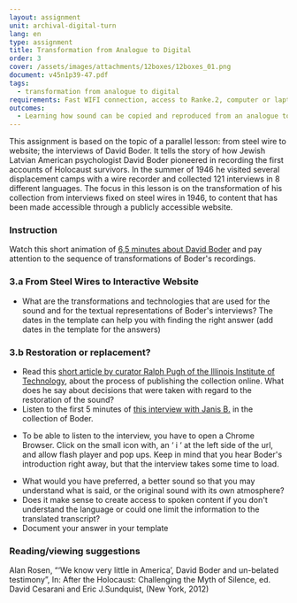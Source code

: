 ```yaml
---
layout: assignment
unit: archival-digital-turn
lang: en
type: assignment
title: Transformation from Analogue to Digital
order: 3
cover: /assets/images/attachments/12boxes/12boxes_01.png
document: v45n1p39-47.pdf 
tags:
  - transformation from analogue to digital 
requirements: Fast WIFI connection, access to Ranke.2, computer or laptop, application on laptop or computer to view video,
outcomes:
  - Learning how sound can be copied and reproduced from an analogue to a digital carrier
---
```

This assignment is based on the topic of a parallel lesson: from steel wire to website; the interviews of David Boder. It tells the story of how Jewish Latvian American psychologist David Boder pioneered in recording the first accounts of Holocaust survivors. In the summer of 1946 he visited several displacement camps with a wire recorder and collected 121 interviews in 8 different languages. 
The focus in this lesson is on the transformation of his collection from interviews fixed on steel wires in 1946, to content that has been made accessible through a publicly accessible website. 
<!-- more -->

<!-- briefing-student -->
### Instruction
<!-- section-contents -->
Watch this short animation of [6,5 minutes about David Boder](https://c2dh.github.io/ranketwo/u/boder/) and pay attention to the sequence of transformations of Boder's recordings. 

<!-- section -->
### 3.a From Steel Wires to Interactive Website 
<!-- section-contents -->
- What are the transformations and technologies that are used for the sound and for the textual representations of Boder's interviews? 
The dates in the template can help you with finding the right answer
(add dates in the template for the answers) 


<!-- section -->
### 3.b Restoration or replacement?
<!-- section-contents -->

- Read this [short article by curator Ralph Pugh of the Illinois Institute of Technology](), about the process of publishing the collection online. What does he say about decisions that were taken with regard to the restoration of the sound? 
- Listen to the first 5 minutes of [this interview with Janis B.](http://voices.iit.edu/audio.php?doc=bJanis) in the collection of Boder. 
* To be able to listen to the interview, you have to open a Chrome Browser. Click on the small icon with, an ‘ i ‘ at the left side of the url,  and allow flash player and pop ups. Keep in mind that you hear Boder's introduction right away, but that the interview takes some time to load.
- What would you have preferred, a better sound so that you may understand what is said, or the original sound with its own atmosphere? 
- Does it make sense to create access to spoken content if you don't understand the language or could one limit the information to the translated transcript? 
- Document your answer in your template 


<!-- section -->
### Reading/viewing suggestions
<!-- section-contents -->
Alan Rosen, “‘We know very little in America’, David Boder and un-belated testimony”, In: After the Holocaust: Challenging the Myth of Silence, ed. David Cesarani and Eric J.Sundquist, (New York, 2012)

<!-- briefing-teacher -->


